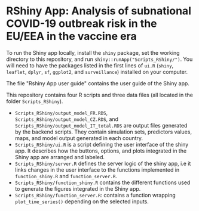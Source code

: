 # RShiny App: Analysis of subnational COVID-19 outbreak risk in the EU/EEA in the vaccine era

To run the Shiny app locally, install the `shiny` package, set the working directory to this repository, and run `shiny::runApp("Scripts_RShiny/")`. You will need to have the packages listed in the first lines of `ui.R` (`shiny`, `leaflet`, `dplyr`, `sf`, `ggplot2`, and `surveillance`) installed on your computer. 

The file "Rshiny App user guide" contains the user guide of the Shiny app.

This repository contains four R scripts and three data files (all located in the folder `Scripts_RShiny`).
* `Scripts_RShiny/output_model_FR.RDS`, `Scripts_RShiny/output_model_CZ.RDS`, and `Scripts_RShiny/output_model_IT_total.RDS` are output files generated by the backend scripts. They contain simulation sets, predictors values, maps, and model output generated in each country.
* `Scripts_RShiny/ui.R` is a script defining the user interface of the shiny app. It describes how the buttons, options, and plots integrated in the Shiny app are arranged and labeled.
* `Scripts_RShiny/server.R` defines the server logic of the shiny app, i.e it links changes in the user interface to the functions implemented in `function_shiny.R` and `function_server.R`.
* `Scripts_RShiny/function_shiny.R` contains the different functions used to generate the figures integrated in the Shiny app.
* `Scripts_RShiny/function_server.R`: contains a function wrapping `plot_time_series()` depending on the selected inputs.
